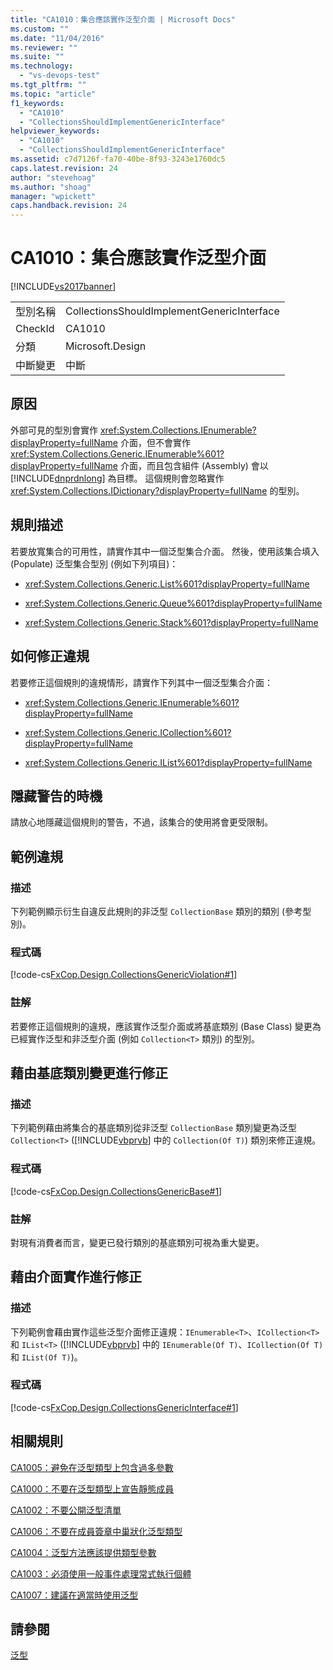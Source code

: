 ```yaml
---
title: "CA1010：集合應該實作泛型介面 | Microsoft Docs"
ms.custom: ""
ms.date: "11/04/2016"
ms.reviewer: ""
ms.suite: ""
ms.technology: 
  - "vs-devops-test"
ms.tgt_pltfrm: ""
ms.topic: "article"
f1_keywords: 
  - "CA1010"
  - "CollectionsShouldImplementGenericInterface"
helpviewer_keywords: 
  - "CA1010"
  - "CollectionsShouldImplementGenericInterface"
ms.assetid: c7d7126f-fa70-40be-8f93-3243e1760dc5
caps.latest.revision: 24
author: "stevehoag"
ms.author: "shoag"
manager: "wpickett"
caps.handback.revision: 24
---
```

# CA1010：集合應該實作泛型介面
[!INCLUDE[vs2017banner](../code-quality/includes/vs2017banner.md)]

|||  
|-|-|  
|型別名稱|CollectionsShouldImplementGenericInterface|  
|CheckId|CA1010|  
|分類|Microsoft.Design|  
|中斷變更|中斷|  
  
## 原因  
 外部可見的型別會實作 <xref:System.Collections.IEnumerable?displayProperty=fullName> 介面，但不會實作 <xref:System.Collections.Generic.IEnumerable%601?displayProperty=fullName> 介面，而且包含組件 \(Assembly\) 會以 [!INCLUDE[dnprdnlong](../code-quality/includes/dnprdnlong_md.md)] 為目標。  這個規則會忽略實作 <xref:System.Collections.IDictionary?displayProperty=fullName> 的型別。  
  
## 規則描述  
 若要放寬集合的可用性，請實作其中一個泛型集合介面。  然後，使用該集合填入 \(Populate\) 泛型集合型別 \(例如下列項目\)：  
  
-   <xref:System.Collections.Generic.List%601?displayProperty=fullName>  
  
-   <xref:System.Collections.Generic.Queue%601?displayProperty=fullName>  
  
-   <xref:System.Collections.Generic.Stack%601?displayProperty=fullName>  
  
## 如何修正違規  
 若要修正這個規則的違規情形，請實作下列其中一個泛型集合介面：  
  
-   <xref:System.Collections.Generic.IEnumerable%601?displayProperty=fullName>  
  
-   <xref:System.Collections.Generic.ICollection%601?displayProperty=fullName>  
  
-   <xref:System.Collections.Generic.IList%601?displayProperty=fullName>  
  
## 隱藏警告的時機  
 請放心地隱藏這個規則的警告，不過，該集合的使用將會更受限制。  
  
## 範例違規  
  
### 描述  
 下列範例顯示衍生自違反此規則的非泛型 `CollectionBase` 類別的類別 \(參考型別\)。  
  
### 程式碼  
 [!code-cs[FxCop.Design.CollectionsGenericViolation#1](../code-quality/codesnippet/CSharp/ca1010-collections-should-implement-generic-interface_1.cs)]  
  
### 註解  
 若要修正這個規則的違規，應該實作泛型介面或將基底類別 \(Base Class\) 變更為已經實作泛型和非泛型介面 \(例如 `Collection<T>` 類別\) 的型別。  
  
## 藉由基底類別變更進行修正  
  
### 描述  
 下列範例藉由將集合的基底類別從非泛型 `CollectionBase` 類別變更為泛型 `Collection<T>` \([!INCLUDE[vbprvb](../code-quality/includes/vbprvb_md.md)] 中的 `Collection(Of T)`\) 類別來修正違規。  
  
### 程式碼  
 [!code-cs[FxCop.Design.CollectionsGenericBase#1](../code-quality/codesnippet/CSharp/ca1010-collections-should-implement-generic-interface_2.cs)]  
  
### 註解  
 對現有消費者而言，變更已發行類別的基底類別可視為重大變更。  
  
## 藉由介面實作進行修正  
  
### 描述  
 下列範例會藉由實作這些泛型介面修正違規：`IEnumerable<T>`、`ICollection<T>` 和 `IList<T>` \([!INCLUDE[vbprvb](../code-quality/includes/vbprvb_md.md)] 中的 `IEnumerable(Of T)`、`ICollection(Of T)` 和 `IList(Of T)`\)。  
  
### 程式碼  
 [!code-cs[FxCop.Design.CollectionsGenericInterface#1](../code-quality/codesnippet/CSharp/ca1010-collections-should-implement-generic-interface_3.cs)]  
  
## 相關規則  
 [CA1005：避免在泛型類型上包含過多參數](../code-quality/ca1005-avoid-excessive-parameters-on-generic-types.md)  
  
 [CA1000：不要在泛型類型上宣告靜態成員](../code-quality/ca1000-do-not-declare-static-members-on-generic-types.md)  
  
 [CA1002：不要公開泛型清單](../Topic/CA1002:%20Do%20not%20expose%20generic%20lists.md)  
  
 [CA1006：不要在成員簽章中巢狀化泛型類型](../code-quality/ca1006-do-not-nest-generic-types-in-member-signatures.md)  
  
 [CA1004：泛型方法應該提供類型參數](../code-quality/ca1004-generic-methods-should-provide-type-parameter.md)  
  
 [CA1003：必須使用一般事件處理常式執行個體](../Topic/CA1003:%20Use%20generic%20event%20handler%20instances.md)  
  
 [CA1007：建議在適當時使用泛型](../code-quality/ca1007-use-generics-where-appropriate.md)  
  
## 請參閱  
 [泛型](/dotnet/csharp/programming-guide/generics/index)